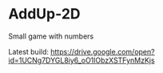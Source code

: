 # AddUp-2D
Small game with numbers

Latest build:
https://drive.google.com/open?id=1UCNg7DYGL8iy6_oO1lObzXSTFynMzKjs
